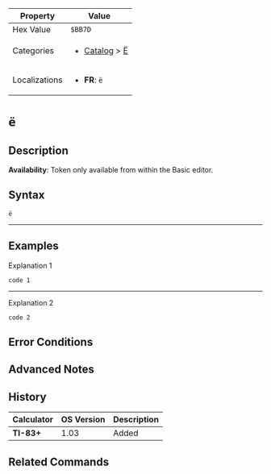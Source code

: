 | Property      | Value |
|---------------|-------|
| Hex Value     | `$BB7D`|
| Categories    | <ul><li>[Catalog](../categories/Catalog.md) > [Ë](../categories/Catalog.md#Ë)</li></ul> |
| Localizations | <ul><li><b>FR</b>: `ë`</li></ul> |

# `ë`

## Description



<b>Availability</b>: Token only available from within the Basic editor.

## Syntax
`ë`

<hr>

## Examples

Explanation 1
```ti-basic
code 1
```
---
Explanation 2
```ti-basic
code 2
```

## Error Conditions


## Advanced Notes


## History
| Calculator | OS Version | Description |
|------------|------------|-------------|
| <b>TI-83+</b> | 1.03 | Added

## Related Commands

    